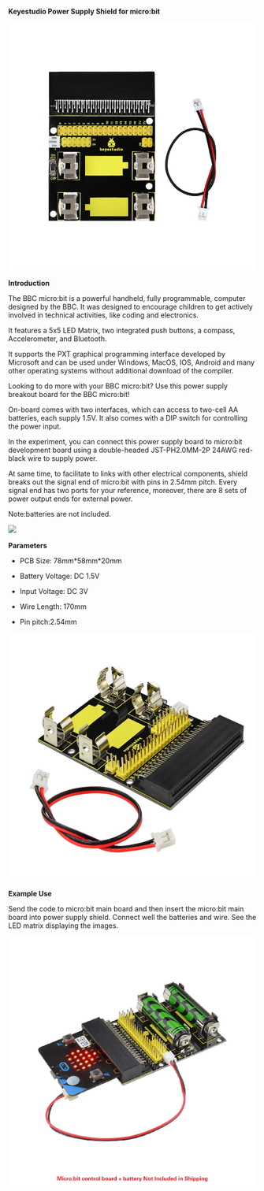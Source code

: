 **Keyestudio Power Supply Shield for micro:bit**

**![](KS0294/media/86fd704d11465d55982176db1ec0c305.jpeg)**

**Introduction**

The BBC micro:bit is a powerful handheld, fully programmable, computer designed
by the BBC. It was designed to encourage children to get actively involved in
technical activities, like coding and electronics.

It features a 5x5 LED Matrix, two integrated push buttons, a compass,
Accelerometer, and Bluetooth.

It supports the PXT graphical programming interface developed by Microsoft and
can be used under Windows, MacOS, IOS, Android and many other operating systems
without additional download of the compiler.

Looking to do more with your BBC micro:bit? Use this power supply breakout board
for the BBC micro:bit!

On-board comes with two interfaces, which can access to two-cell AA batteries,
each supply 1.5V. It also comes with a DIP switch for controlling the power
input.

In the experiment, you can connect this power supply board to micro:bit
development board using a double-headed JST-PH2.0MM-2P 24AWG red-black wire to
supply power.

At same time, to facilitate to links with other electrical components, shield
breaks out the signal end of micro:bit with pins in 2.54mm pitch. Every signal
end has two ports for your reference, moreover, there are 8 sets of power output
ends for external power.

Note:batteries are not included.

![](KS0294/media/456cddf7cde02d38d924ea36d2cbe6e7.png)

**Parameters**

-   PCB Size: 78mm\*58mm\*20mm

-   Battery Voltage: DC 1.5V

-   Input Voltage: DC 3V

-   Wire Length: 170mm

-   Pin pitch:2.54mm

**![](KS0294/media/97901b934f017e6b22b80098199a0a83.jpeg)**

**Example Use**

Send the code to micro:bit main board and then insert the micro:bit main board
into power supply shield. Connect well the batteries and wire. See the LED
matrix displaying the images.

**![](KS0294/media/d5d087655e3d4e971aae309039e9894f.jpeg)**
